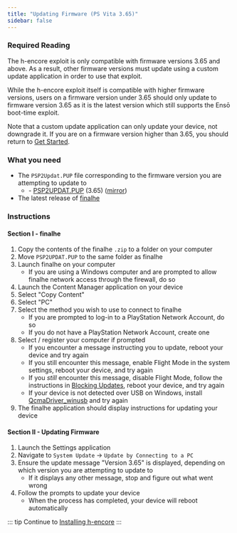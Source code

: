 ```yaml
---
title: "Updating Firmware (PS Vita 3.65)"
sidebar: false
---
```


### Required Reading

The h-encore exploit is only compatible with firmware versions 3.65 and above. As a result, other firmware versions must update using a custom update application in order to use that exploit.

While the h-encore exploit itself is compatible with higher firmware versions, users on a firmware version under 3.65 should only update to firmware version 3.65 as it is the latest version which still supports the Ensō boot-time exploit.

Note that a custom update application can only update your device, not downgrade it. If you are on a firmware version higher than 3.65, you should return to [Get Started](get-started).

### What you need

* The `PSP2Updat.PUP` file corresponding to the firmware version you are attempting to update to
  + <i class="fa fa-magnet" aria-hidden="true" title="This is a magnet link. Use a torrent client to download the file."></i> - [PSP2UPDAT.PUP](magnet:?xt=urn:btih:5f2437f2141408c925ffc5d81ff76e94e1a4c493&dn=PSP2UPDAT.PUP&tr=udp%3A%2F%2Ftracker.coppersurfer.tk%3A6969%2Fannounce&tr=udp%3A%2F%2Ftracker.internetwarriors.net%3A1337%2Fannounce&tr=udp%3A%2F%2Ftracker.opentrackr.org%3A1337%2Fannounce&tr=udp%3A%2F%2F9.rarbg.to%3A2710%2Fannounce&tr=udp%3A%2F%2Fexodus.desync.com%3A6969%2Fannounce&tr=http%3A%2F%2Ftracker3.itzmx.com%3A6961%2Fannounce&tr=udp%3A%2F%2Fexplodie.org%3A6969%2Fannounce&tr=udp%3A%2F%2Ftracker.tiny-vps.com%3A6969%2Fannounce&tr=udp%3A%2F%2Fthetracker.org%3A80%2Fannounce&tr=udp%3A%2F%2Fipv4.tracker.harry.lu%3A80%2Fannounce&tr=udp%3A%2F%2Fdenis.stalker.upeer.me%3A6969%2Fannounce&tr=udp%3A%2F%2Ftracker1.itzmx.com%3A8080%2Fannounce&tr=udp%3A%2F%2Ftracker.torrent.eu.org%3A451%2Fannounce&tr=udp%3A%2F%2Ftracker.cyberia.is%3A6969%2Fannounce&tr=udp%3A%2F%2Fopen.stealth.si%3A80%2Fannounce&tr=udp%3A%2F%2Fopen.demonii.si%3A1337%2Fannounce&tr=udp%3A%2F%2Fbt.xxx-tracker.com%3A2710%2Fannounce&tr=http%3A%2F%2Ftracker4.itzmx.com%3A2710%2Fannounce&tr=udp%3A%2F%2Ftracker1.wasabii.com.tw%3A6969%2Fannounce&tr=udp%3A%2F%2Ftracker.port443.xyz%3A6969%2Fannounce) (3.65) ([mirror](https://web.archive.org/web/20180630222648id_/http://dus01.psp2.update.playstation.net/update/psp2/image/2017_0317/rel_0a0f2a9ae58968ac5d1d2127049c3cba/PSP2UPDAT.PUP))
* The latest release of [finalhe](https://github.com/soarqin/finalhe/releases/latest)

### Instructions

#### Section I - finalhe

1. Copy the contents of the finalhe `.zip` to a folder on your computer
1. Move `PSP2UPDAT.PUP` to the same folder as finalhe
1. Launch finalhe on your computer
    + If you are using a Windows computer and are prompted to allow finalhe network access through the firewall, do so
1. Launch the Content Manager application on your device
1. Select "Copy Content"
1. Select "PC"
1. Select the method you wish to use to connect to finalhe
    + If you are prompted to log-in to a PlayStation Network Account, do so
    + If you do not have a PlayStation Network Account, create one
1. Select / register your computer if prompted
    + If you encounter a message instructing you to update, reboot your device and try again
    + If you still encounter this message, enable Flight Mode in the system settings, reboot your device, and try again
    + If you *still* encounter this message, disable Flight Mode, follow the instructions in [Blocking Updates](blocking-updates), reboot your device, and try again
    + If your device is not detected over USB on Windows, install [QcmaDriver_winusb](https://github.com/soarqin/finalhe/releases/download/v1.3/QcmaDriver_winusb.exe) and try again
1. The finalhe application should display instructions for updating your device

#### Section II - Updating Firmware

1. Launch the Settings application
1. Navigate to `System Update` -> `Update by Connecting to a PC`
1. Ensure the update message "Version 3.65" is displayed, depending on which version you are attempting to update to
    + If it displays any other message, stop and figure out what went wrong
1. Follow the prompts to update your device
    + When the process has completed, your device will reboot automatically

::: tip
Continue to [Installing h-encore](installing-h-encore)
:::